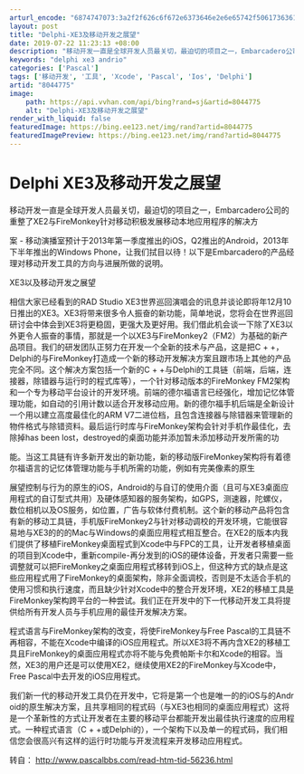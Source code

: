 ```yaml
---
arturl_encode: "6874747073:3a2f2f626c6f672e6373646e2e6e65742f50617363616c4242:532f61727469636c652f64657461696c732f38303434373735"
layout: post
title: "Delphi-XE3及移动开发之展望"
date: 2019-07-22 11:23:13 +08:00
description: "移动开发一直是全球开发人员最关切，最迫切的项目之一，Embarcadero公司的"
keywords: "delphi xe3 andrio"
categories: ['Pascal']
tags: ['移动开发', '工具', 'Xcode', 'Pascal', 'Ios', 'Delphi']
artid: "8044775"
image:
    path: https://api.vvhan.com/api/bing?rand=sj&artid=8044775
    alt: "Delphi-XE3及移动开发之展望"
render_with_liquid: false
featuredImage: https://bing.ee123.net/img/rand?artid=8044775
featuredImagePreview: https://bing.ee123.net/img/rand?artid=8044775
---
```


# Delphi XE3及移动开发之展望

移动开发一直是全球开发人员最关切，最迫切的项目之一，Embarcadero公司的重整了XE2与FireMonkey针对移动积极发展移动本地应用程序的解决方
  
案 - 移动演播室预计于2013年第一季度推出的iOS，Q2推出的Andr​​oid，2013年下半年推出的Windows Phone，让我们拭目以待！以下是Embarcadero的产品经理对移动开发工具的方向与进展所做的说明。
  
  
XE3以及移动开发之展望
  
  
相信大家已经看到的RAD Studio XE3世界巡回演唱会的讯息并谈论即将年12月10日推出的XE3。XE3将带来很多令人振奋的新功能，简单地说，您将会在世界巡回研讨会中体会到XE3将更稳固，更强大及更好用。我们借此机会谈一下除了XE3以外更令人振奋的事情，那就是一个以XE3与FireMonkey2（FM2）为基础的新产品项目。我们的研发团队正努力在开发一个全新的技术与产品，这是把C + +，Delphi的与FireMonkey打造成一个新的移动开发解决方案且跟市场上其他的产品完全不同。这个解决方案包括一个新的C + +与Delphi的工具链（前端，后端，连接器，除错器与运行时的程式库等），一个针对移动版本的FireMonkey FM2架构和一个专为移动平台设计的开发环境。前端的德尔福语言已经强化，增加记忆体管理功能，如自动的引用计数以适合开发移动应用。新的德尔福手机后端是全新设计一个用以建立高度最佳化的ARM V7二进位档，且包含连接器与除错器来管理新的物件格式与除错资料。最后运行时库与FireMonkey架构会针对手机作最佳化，去除掉has been lost，destroyed的桌面功能并添加暂未添加移动开发所需的功
  
能。当这工具链有许多新开发出的新功能，新的移动版FireMonkey架构将有着德尔福语言的记忆体管理功能与手机所需的功能，例如有完美像素的原生
  
展望控制与行为的原生的iOS，Android的与自订的使用介面（且可与XE3桌面应用程式的自订型式共用）及硬体感知器的服务架构，如GPS，测速器，陀螺仪，数位相机以及OS服务，如位置，广告与软体付费机制。这个新的移动产品将包含有新的移动工具链，手机版FireMonkey2与针对移动调校的开发环境，它能很容易地与XE3的的的Mac与Windows的桌面应用程式相互整合。在XE2的版本内我们提供了移植FireMonkey桌面程式到Xcode中与FPC的工具，让开发者移植桌面的项目到Xcode中，重新compile-再分发到的iOS的硬体设备，开发者只需要一些调整就可以把FireMonkey之桌面应用程式移转到iOS上，但这种方式的缺点是这些应用程式用了FireMonkey的桌面架构，除非全面调校，否则是不太适合手机的使用习惯和执行速度，而且缺少针对Xcode中的整合开发环境，XE2的移植工具是FireMonkey架构跨平台的一种尝试。我们正在开发中的下一代移动开发工具将提供给所有开发人员与手机应用的最佳开发解决方案。
  
程式语言与FireMonkey架构的改变，将使FireMonkey与Free Pascal的工具链不再相容，不能在Xcode中编译的iOS应用程式。所以XE3将不再内含XE2的移植工具且FireMonkey的桌面应用程式亦将不能与免费帕斯卡尔和Xcode的相容。当然，XE3的用户还是可以使用XE2，继续使用XE2的FireMonkey与Xcode中，Free Pascal中去开发的iOS应用程式。
  
我们新一代的移动开发工具仍在开发中，它将是第一个也是唯一的的iOS与的Andr​​oid的原生解决方案，且共享相同的程式码（与XE3也相同的桌面应用程式）这将是一个革新性的方式让开发者在主要的移动平台都能开发出最佳执行速度的应用程式。一种程式语言（C + +或Delphi的），一个架构下以及单一的程式码，我们相信您会很高兴有这样的运行时功能与开发流程来开发移动应用程式。

转自：
<http://www.pascalbbs.com/read-htm-tid-56236.html>